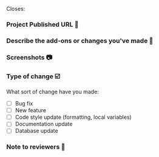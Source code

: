 <!-- #issue_number  -->
Closes: 

### Project Published URL 🔗
<!-- To approve your PR, You have to publish your project on https://pjt-blog.vercel.app/ -->



### Describe the add-ons or changes you've made 📃



### Screenshots 📷
<!-- Must add the screenshot of the project or your changes for review your pr -->



### Type of change ☑️
What sort of change have you made:

<!-- Please delete options that are not relevant. -->
- [ ] Bug fix 
- [ ] New feature 
- [ ] Code style update (formatting, local variables) 
- [ ] Documentation update 
- [ ] Database update 

<!--
Example how to mark a checkbox:-
- [x] My code follows the code style of this project.
-->

### Note to reviewers 📄
<!-- Add notes to reviewers if applicable -->

